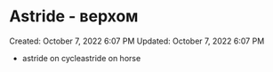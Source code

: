 # Astride - верхом

Created: October 7, 2022 6:07 PM
Updated: October 7, 2022 6:07 PM

- astride on cycleastride on horse